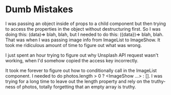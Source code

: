 # Dumb Mistakes

I was passing an object inside of props to a child component but then trying to access the properties in the object without destructuring first. So I was doing this: (data)=> blah, blah, but I needed to do this: ({data})=> blah, blah. That was when I was passing image info from ImageList to ImageShow. It took me ridiculous amount of time to figure out what was wrong.

I just spent an hour trying to figure out why Unsplash API request wasn't working, when I'd somehow copied the access key incorrectly.

It took me forever to figure out how to conditionally call <ImageShow> in the ImageList component. I needed to do photos.length > 0 ? <ImageShow ...> : []. I was trying for a long time to leave out the length property and rely on the truthy-ness of photos, totally forgetting that an empty array is truthy.


